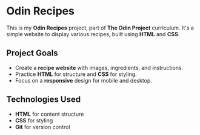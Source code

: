 # Odin Recipes

This is my **Odin Recipes** project, part of **The Odin Project** curriculum. It's a simple website to display various recipes, built using **HTML** and **CSS**.

## Project Goals
- Create a **recipe website** with images, ingredients, and instructions.
- Practice **HTML** for structure and **CSS** for styling.
- Focus on a **responsive** design for mobile and desktop.

## Technologies Used
- **HTML** for content structure
- **CSS** for styling
- **Git** for version control

